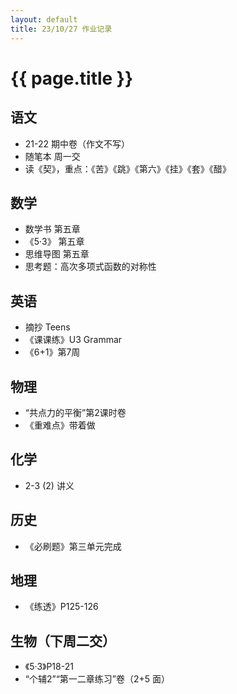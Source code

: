 ```yaml
---
layout: default
title: 23/10/27 作业记录
---
```


# {{ page.title }}

## 语文

- 21-22 期中卷（作文不写）
- 随笔本 周一交
- 读《契》，重点：《苦》《跳》《第六》《挂》《套》《醋》

## 数学

- 数学书 第五章
- 《5·3》 第五章
- 思维导图 第五章
- 思考题：高次多项式函数的对称性

## 英语

- 摘抄 Teens
- 《课课练》U3 Grammar
- 《6+1》第7周

## 物理

- “共点力的平衡”第2课时卷
- 《重难点》带着做

## 化学

- 2-3 (2) 讲义

## 历史

- 《必刷题》第三单元完成

## 地理

- 《练透》P125-126

## 生物（下周二交）

- 《5·3》P18-21
- “个辅2”“第一二章练习”卷（2+5 面）